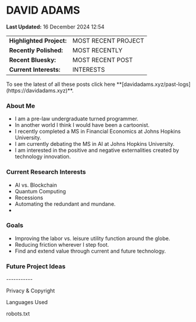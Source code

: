# DAVID ADAMS
<!-- Last updated -->
__Last Updated:__ 16 December 2024 12:54

<!-- Recent project in the works -->
<table width="100%">
  <tr>
    <td valign="top"><strong>Highlighted Project:</strong></td>
    <td valign="top">MOST RECENT PROJECT</td>
  </tr>
  <tr>
    <td valign="top"><strong>Recently Polished:</strong></td>
    <td valign="top">MOST RECENTLY</td>
  </tr>
  <tr>
    <td valign="top"><strong>Recent Bluesky:</strong></td>
    <td valign="top">MOST RECENT POST</td>
  </tr>
  <tr>
    <td valign="top"><strong>Current Interests:</strong></td>
    <td valign="top">INTERESTS</td>
  </tr>
</table>
<!-- Past projects -->
To see the latest of all these posts click here **[davidadams.xyz/past-logs](https://davidadams.xyz)**.

<!-- Background -->
### About Me
- I am a pre-law undergraduate turned programmer.
- In another world I think I would have been a cartoonist.
- I recently completed a MS in Financial Economics at Johns Hopkins University.
- I am currently debating the MS in AI at Johns Hopkins University.
- I am interested in the positive and negative externalities created by technology innovation.

### Current Research Interests
- AI vs. Blockchain
- Quantum Computing
- Recessions
- Automating the redundant and mundane.
- 
### Goals
- Improving the labor vs. leisure utility function around the globe.
- Reducing friction wherever I step foot.
- Find and extend value through current and future technology.

### Future Project Ideas

<!-- Footer-->
<footer>
<p>-----------</p>
<p>Privacy & Copyright</p>
<p>Languages Used</p>
<p>robots.txt</p>
</footer>
